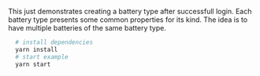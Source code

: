 This just demonstrates creating a battery type after successfull login.
Each battery type presents some common properties for its kind. The idea is to have multiple batteries of the same battery type.

```bash
  # install dependencies
  yarn install
  # start example
  yarn start
```
